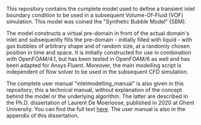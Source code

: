 This repository contains the complete model used to define a transient inlet boundary condition to be used in a subsequent Volume-Of-Fluid (VOF) simulation. This model was coined the "Synthetic Bubble Model" (SBM).

The model constructs a virtual pre-domain in front of the actual domain's inlet and subsequently fills the pre-domain - initially filled with liquid - with gas bubbles of arbitrary shape and of random size, at a randomly chosen position in time and space. It is initially constructed for use in combination with OpenFOAM/4.1, but has been tested in OpenFOAM/6 as well and has been adapted for Ansys Fluent. Moreover, the main modelling script is independent of flow solver to be used in the subsequent CFD simulation.

The complete user manual "inletmodelling_manual" is also given in this repository; this a technical manual, without explanation of the concept behind the model or the underlying algorithm. The latter are described in the Ph.D. dissertation of Laurent De Moerloose, published in 2020 at Ghent University. You can find the full text [here](https://lib.ugent.be/catalog/rug01:002978914). The user manual is also in the appendix of this dissertation.
